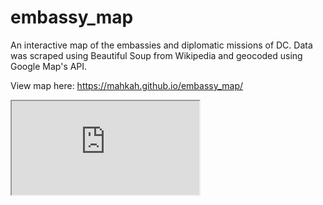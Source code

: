 # embassy_map
An interactive map of the embassies and diplomatic missions of DC. Data was scraped using Beautiful Soup from Wikipedia and geocoded using Google Map's API.

View map here: https://mahkah.github.io/embassy_map/

<iframe src="https://raw.githubusercontent.com/mahkah/embassy_map/master/embassy.html"></iframe>

